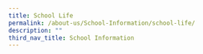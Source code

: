 ```yaml
---
title: School Life
permalink: /about-us/School-Information/school-life/
description: ""
third_nav_title: School Information
---
```

